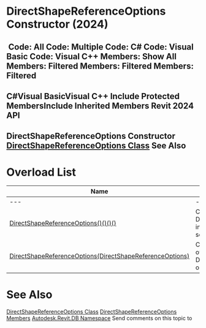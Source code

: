 # DirectShapeReferenceOptions Constructor (2024)

﻿
 Code: All Code: Multiple Code: C# Code: Visual Basic Code: Visual C++  Members: Show All Members: Filtered Members: Filtered Members: Filtered   
---  
C#Visual BasicVisual C++
Include Protected MembersInclude Inherited Members
Revit 2024 API  
---  
DirectShapeReferenceOptions Constructor   
[DirectShapeReferenceOptions Class](c77da180-10dd-8e8a-d5d4-01cfc06135e5.md "DirectShapeReferenceOptions Class") See Also  
---  
# Overload List
| Name | Description |
| --- | --- |
| --- | --- | --- |
| [DirectShapeReferenceOptions()()()()](c6be020b-aa28-86c1-1063-301a6129be3d.md "DirectShapeReferenceOptions Constructor") | Constructs a new DirectShapeRefOptions instance with default settings. |
| [DirectShapeReferenceOptions(DirectShapeReferenceOptions)](61f1ba91-f76a-15b0-bb78-9ae0bd9eb1b6.md "DirectShapeReferenceOptions Constructor \(DirectShapeReferenceOptions\)") | Constructs a new copy of the input DirectShapeRefOptions object. |

# See Also
[DirectShapeReferenceOptions Class](c77da180-10dd-8e8a-d5d4-01cfc06135e5.md "DirectShapeReferenceOptions Class")
[DirectShapeReferenceOptions Members](6c709bd4-1765-f7b9-31a1-f6384bd6835f.md "DirectShapeReferenceOptions Members")
[Autodesk.Revit.DB Namespace](87546ba7-461b-c646-cbb1-2cb8f5bff8b2.md "Autodesk.Revit.DB Namespace")
Send comments on this topic to 